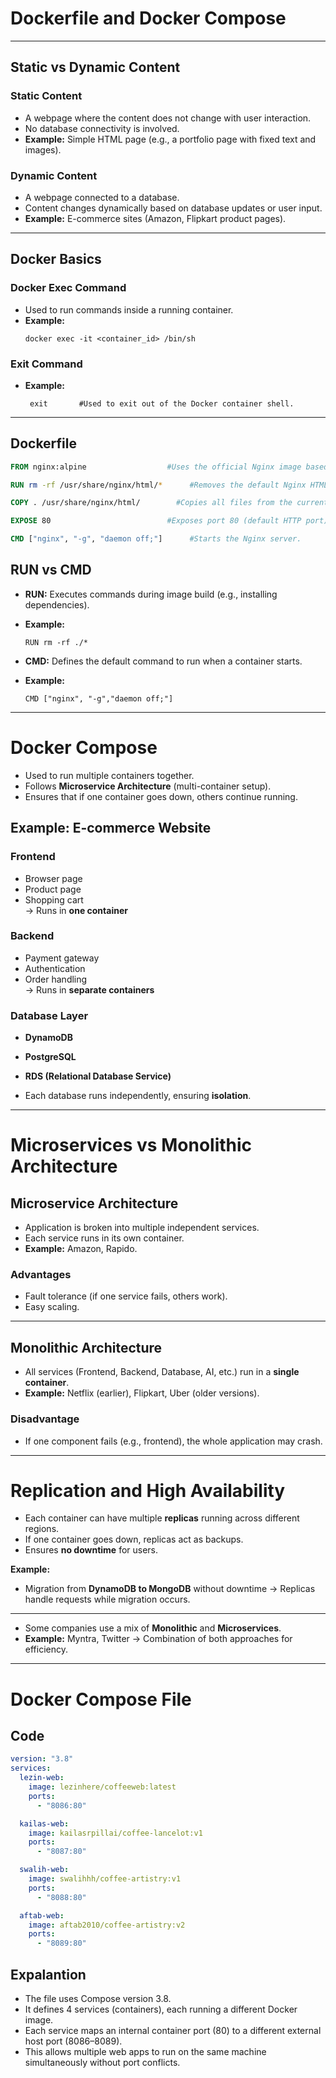 # Dockerfile and Docker Compose

---

## Static vs Dynamic Content

### Static Content
- A webpage where the content does not change with user interaction.  
- No database connectivity is involved.  
- **Example:** Simple HTML page (e.g., a portfolio page with fixed text and images).  

### Dynamic Content
- A webpage connected to a database.  
- Content changes dynamically based on database updates or user input.  
- **Example:** E-commerce sites (Amazon, Flipkart product pages).  

---


## Docker Basics

### Docker Exec Command
- Used to run commands inside a running container.  
- **Example:**  
  ```
  docker exec -it <container_id> /bin/sh

  ```
### Exit Command
- **Example:**
    ```
     exit       #Used to exit out of the Docker container shell.

    ```

---

## Dockerfile

```dockerfile
FROM nginx:alpine                  #Uses the official Nginx image based on Alpine Linux (lightweight). 

RUN rm -rf /usr/share/nginx/html/*      #Removes the default Nginx HTML files. Ensures that only your custom files will be served.

COPY . /usr/share/nginx/html/        #Copies all files from the current directory (.) into the Nginx web root directory.

EXPOSE 80                          #Exposes port 80 (default HTTP port). Allows the container to serve web content to the host machine.

CMD ["nginx", "-g", "daemon off;"]      #Starts the Nginx server.

```

## RUN vs CMD

- **RUN:** Executes commands during image build (e.g., installing dependencies).
- **Example:**
    ```
    RUN rm -rf ./*

    ```


- **CMD:** Defines the default command to run when a container starts.
- **Example:**
    ```
    CMD ["nginx", "-g","daemon off;"]

    ```

---

# Docker Compose 

- Used to run multiple containers together.  
- Follows **Microservice Architecture** (multi-container setup).  
- Ensures that if one container goes down, others continue running.  

## Example: E-commerce Website

### Frontend
- Browser page  
- Product page  
- Shopping cart  
→ Runs in **one container**  

### Backend
- Payment gateway  
- Authentication  
- Order handling  
→ Runs in **separate containers**  

### Database Layer
- **DynamoDB**  
- **PostgreSQL**  
- **RDS (Relational Database Service)**  

- Each database runs independently, ensuring **isolation**.  

---

# Microservices vs Monolithic Architecture

## Microservice Architecture
- Application is broken into multiple independent services.  
- Each service runs in its own container.  
- **Example:** Amazon, Rapido.  

### Advantages
- Fault tolerance (if one service fails, others work).  
- Easy scaling.  

---

## Monolithic Architecture
- All services (Frontend, Backend, Database, AI, etc.) run in a **single container**.  
- **Example:** Netflix (earlier), Flipkart, Uber (older versions).  

### Disadvantage
- If one component fails (e.g., frontend), the whole application may crash.  

---

# Replication and High Availability
- Each container can have multiple **replicas** running across different regions.  
- If one container goes down, replicas act as backups.  
- Ensures **no downtime** for users.  

**Example:**  
- Migration from **DynamoDB to MongoDB** without downtime → Replicas handle requests while migration occurs.  

---

- Some companies use a mix of **Monolithic** and **Microservices**.  
- **Example:** Myntra, Twitter → Combination of both approaches for efficiency.

---

# Docker Compose File

## Code

```yaml
version: "3.8" 
services: 
  lezin-web: 
    image: lezinhere/coffeeweb:latest 
    ports: 
      - "8086:80" 

  kailas-web: 
    image: kailasrpillai/coffee-lancelot:v1 
    ports: 
      - "8087:80" 

  swalih-web: 
    image: swalihhh/coffee-artistry:v1 
    ports: 
      - "8088:80" 

  aftab-web: 
    image: aftab2010/coffee-artistry:v2 
    ports: 
      - "8089:80"

```

## Expalantion

- The file uses Compose version 3.8.
- It defines 4 services (containers), each running a different Docker image.
- Each service maps an internal container port (80) to a different external host port (8086–8089).
- This allows multiple web apps to run on the same machine simultaneously without port conflicts.
